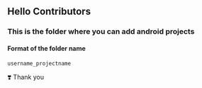 ## Hello Contributors

### This is the folder where you can add android projects

#### Format of the folder name

```
username_projectname
```

❣️ Thank you
